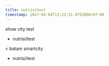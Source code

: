 ```yaml
---
title: nutrisitest
timestamp: 2017-04-04T13:23:31.9752006+07:00
---
```


show city test
* nutrisi/test

< batam smartcity
* nutrisi/test

